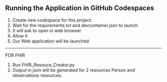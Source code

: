 
## Running the Application in GitHub Codespaces

1. Create new codespace for this project. 
2. Wait for the requirements.txt and devcontainer.json to launch
3. It will ask to open in web browser 
4. Allow it
5. Our Web application will be launched
----------------------
FOR FHIR 
1. Run FHIR_Resouce_Creator.py
2. Output in json will be generated for 2 resources Person and observations resources.
